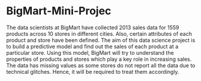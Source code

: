 # BigMart-Mini-Projec
The data scientists at BigMart have collected 2013 sales data for 1559 products across 10 stores in different cities. Also, certain attributes of each product and store have been defined. The aim of this data science project is to build a predictive model and find out the sales of each product at a particular store.  Using this model, BigMart will try to understand the properties of products and stores which play a key role in increasing sales.  The data has missing values as some stores do not report all the data due to technical glitches. Hence, it will be required to treat them accordingly.
